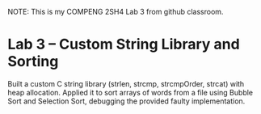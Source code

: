 NOTE: This is my COMPENG 2SH4 Lab 3 from github classroom.
# Lab 3 – Custom String Library and Sorting

Built a custom C string library (strlen, strcmp, strcmpOrder, strcat) with heap allocation. Applied it to sort arrays of words from a file using Bubble Sort and Selection Sort, debugging the provided faulty implementation.
